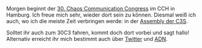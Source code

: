 <html><body><p>Morgen beginnt der <a href="https://events.ccc.de/congress/2013/wiki/Main_Page">30. Chaos Communication Congress</a> im CCH in Hamburg. Ich freue mich sehr, wieder dort sein zu können. Diesmal weiß ich auch, wo ich die meiste Zeit verbringen werde: in der <a href="https://www.c3s.cc/die-c3s-auf-dem-30c3/">Assembly der C3S</a>.

Solltet ihr auch zum 30C3 fahren, kommt doch dort vorbei und sagt hallo! Alternativ erreicht ihr mich bestimmt auch über <a href="https://twitter.com/flowfxx">Twitter</a> und <a href="https://alpha.app.net/flowfx">ADN</a>.</p></body></html>